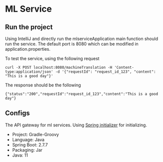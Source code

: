 # ML Service

## Run the project
Using IntelliJ and directly run the mlserviceApplication main function should run the service.
The default port is 8080 which can be modified in application.properties.

To test the service, using the following request
```
curl -X POST localhost:8080/machineTranslation -H 'Content-type:application/json' -d '{"requestId": "request_id_123", "content": "This is a good day"}'
```
The response should be the following
```
{"status":"200","requestId":"request_id_123","content":"This is a good day"}
```

## Configs
The API gateway for ml services. Using [Spring initializer](https://start.spring.io) for initializing.
* Project: Gradle-Groovy
* Language: Java
* Spring Boot: 2.7.7
* Packaging: Jar
* Java: 11
